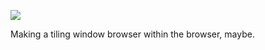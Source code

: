 ![](https://db-feed.s3.amazonaws.com/legacy/shot-2020-09-14_18-41-31-1600123348.png)

Making a tiling window browser within the browser, maybe.
